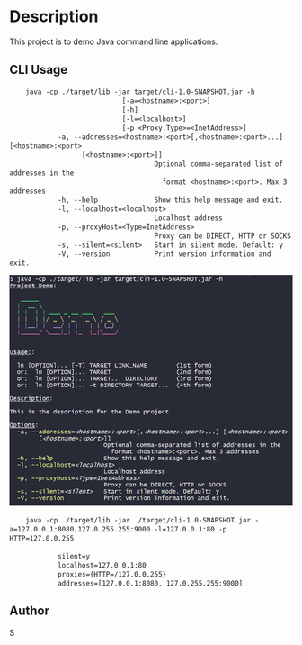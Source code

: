 # Description
This project is to demo Java command line applications.
## CLI Usage

        java -cp ./target/lib -jar target/cli-1.0-SNAPSHOT.jar -h
                                [-a=<hostname>:<port>]
                                [-h]
                                [-l=<localhost>]
                                [-p <Proxy.Type>=<InetAddress>]
                -a, --addresses=<hostname>:<port>[,<hostname>:<port>...] [<hostname>:<port>
                      [<hostname>:<port>]]
                                        Optional comma-separated list of addresses in the
                                          format <hostname>:<port>. Max 3 addresses
                -h, --help              Show this help message and exit.
                -l, --localhost=<localhost>
                                        Localhost address
                -p, --proxyHost=<Type=InetAddress>
                                        Proxy can be DIRECT, HTTP or SOCKS
                -s, --silent=<silent>   Start in silent mode. Default: y
                -V, --version           Print version information and exit.
        
  ![help command](/images/help.png)
       
        java -cp ./target/lib -jar ./target/cli-1.0-SNAPSHOT.jar -a=127.0.0.1:8080,127.0.255.255:9000 -l=127.0.0.1:80 -p HTTP=127.0.0.255
                
                silent=y
                localhost=127.0.0.1:80
                proxies={HTTP=/127.0.0.255}
                addresses=[127.0.0.1:8080, 127.0.255.255:9000]
## Author

S